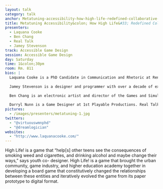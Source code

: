 ```yaml
---
layout: talk
category: talk
anchor: Metatuning-accessibility-how-high-life-redefined-collaborative-design
title: Metatuning Accessibility&colon; How High Life&#33; Redefined Collaborative Design
presenters:
  - Laquana Cooke
  - Ben Chang
  - Real Talk
  - Jamey Stevenson
track: Accessible Game Design
session: Accessible Game Design
day: Saturday
time: 1&colon;30pm
room: Rm. 811
bios: |
  Laquana Cooke is a PhD Candidate in Communication and Rhetoric at Rensselaer Polytechnic Institute whose dissertation seeks to amend current game-based learning (GBL) strategies to address racial/ethnic disparities in STEM Education through a game design pedagogical framework she conceptualizes as Metatuning. Metatuning, as a result of Laquana’s interdisciplinary and multi-industrial experiences, sits at the intersection of critical pedagogy, games criticism, and the performative view of game design practices. As a part-time Game Designer, Laquana’s research and teaching revolves around concepts of students'/ players’ sociotechnical and sociocultural experiences in procedural spaces.
  
  Jamey Stevenson is a designer and programmer with over a decade of experience creating video games for handheld, mobile, desktop and web. He is the founder of Tech Valley Game Space and is also the proprietor of Spoony Bird independent game studio.
  
  Ben Chang is an electronic artist and director of the Games and Simulation Arts and Sciences program at Rensselaer. His work explores the intersections of virtual environments and experimental gaming with contemporary media art. Using materials ranging from immersive visualization systems to modified surveillance cameras, hacked video games, and antique telegraphs, his work brings out the chaotic, human qualities in technological systems.
  
  Darryl Nunn is a Game Designer at 1st Playable Productions. Real Talk teens, a youth driven initiative of the Alliance for Positive Health, create technology-based role-model story projects while developing personal prevention skills.
pictures:
  - /images/presenters/metatuning-1.jpg
twitters:
  - "@virtuouswmnphd"
  - "@dreamlogician"
websites:
  - "http://www.laquanacooke.com/"
---
```

High Life! is a game that “help[s] other teens see the consequences of smoking weed and cigarettes, and drinking alcohol and maybe change their ways,” says youth co- designer.  High Life! is a game that brought the urban community, game industry, and higher education academy together in developing a board game that constitutively changed the relationships between these entities and iteratively evolved the game from its paper prototype to digital format. 
